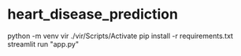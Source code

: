 # heart_disease_prediction

python -m venv vir 
./vir/Scripts/Activate
pip install -r requirements.txt
streamlit run "app.py"
